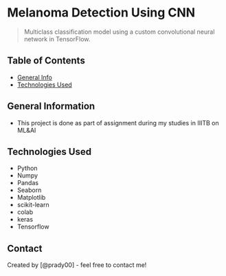 # Melanoma Detection Using CNN
> Multiclass classification model using a custom convolutional neural network in TensorFlow. 


## Table of Contents
* [General Info](#general-information)
* [Technologies Used](#technologies-used)

<!-- You can include any other section that is pertinent to your problem -->

## General Information
- This project is done as part of assignment during my studies in IIITB on ML&AI 


## Technologies Used
- Python
- Numpy
- Pandas
- Seaborn
- Matplotlib
- scikit-learn
- colab
- keras
- Tensorflow

<!-- As the libraries versions keep on changing, it is recommended to mention the version of library used in this project -->


## Contact
Created by [@prady00] - feel free to contact me!


<!-- Optional -->
<!-- ## License -->
<!-- This project is open source and available under the [... License](). -->

<!-- You don't have to include all sections - just the one's relevant to your project -->
